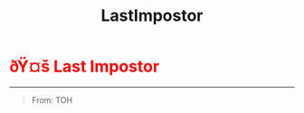 ﻿---
lang: en-US
title: LastImpostor
prev: Clumsy
next: Madmate
---
# <font color=red>ðŸ¤š <b>Last Impostor</b></font> <Badge text="Impostor" type="tip" vertical="middle"/>
---

> From: TOH


